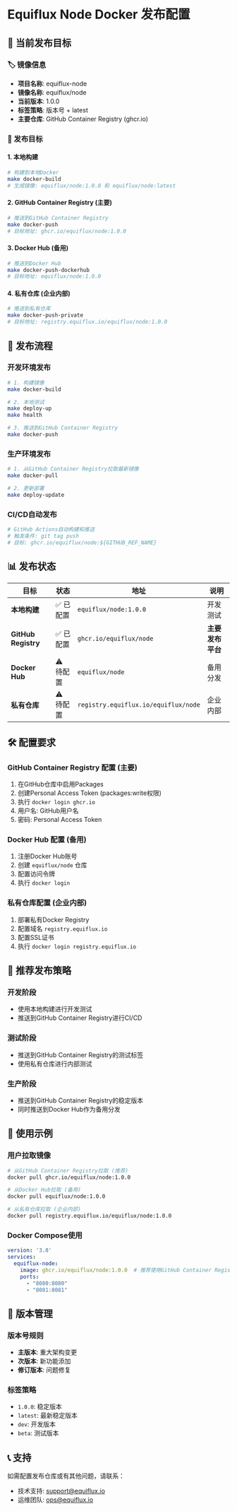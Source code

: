 # Equiflux Node Docker 发布配置

## 📍 当前发布目标

### 🏷️ 镜像信息
- **项目名称**: equiflux-node
- **镜像名称**: equiflux/node
- **当前版本**: 1.0.0
- **标签策略**: 版本号 + latest
- **主要仓库**: GitHub Container Registry (ghcr.io)

### 🚀 发布目标

#### 1. 本地构建
```bash
# 构建到本地Docker
make docker-build
# 生成镜像: equiflux/node:1.0.0 和 equiflux/node:latest
```

#### 2. GitHub Container Registry (主要)
```bash
# 推送到GitHub Container Registry
make docker-push
# 目标地址: ghcr.io/equiflux/node:1.0.0
```

#### 3. Docker Hub (备用)
```bash
# 推送到Docker Hub
make docker-push-dockerhub
# 目标地址: equiflux/node:1.0.0
```

#### 4. 私有仓库 (企业内部)
```bash
# 推送到私有仓库
make docker-push-private
# 目标地址: registry.equiflux.io/equiflux/node:1.0.0
```

## 🔧 发布流程

### 开发环境发布
```bash
# 1. 构建镜像
make docker-build

# 2. 本地测试
make deploy-up
make health

# 3. 推送到GitHub Container Registry
make docker-push
```

### 生产环境发布
```bash
# 1. 从GitHub Container Registry拉取最新镜像
make docker-pull

# 2. 更新部署
make deploy-update
```

### CI/CD自动发布
```bash
# GitHub Actions自动构建和推送
# 触发条件: git tag push
# 目标: ghcr.io/equiflux/node:${GITHUB_REF_NAME}
```

## 📊 发布状态

| 目标 | 状态 | 地址 | 说明 |
|------|------|------|------|
| **本地构建** | ✅ 已配置 | `equiflux/node:1.0.0` | 开发测试 |
| **GitHub Registry** | ✅ 已配置 | `ghcr.io/equiflux/node` | **主要发布平台** |
| **Docker Hub** | ⚠️ 待配置 | `equiflux/node` | 备用分发 |
| **私有仓库** | ⚠️ 待配置 | `registry.equiflux.io/equiflux/node` | 企业内部 |

## 🛠️ 配置要求

### GitHub Container Registry 配置 (主要)
1. 在GitHub仓库中启用Packages
2. 创建Personal Access Token (packages:write权限)
3. 执行 `docker login ghcr.io`
4. 用户名: GitHub用户名
5. 密码: Personal Access Token

### Docker Hub 配置 (备用)
1. 注册Docker Hub账号
2. 创建 `equiflux/node` 仓库
3. 配置访问令牌
4. 执行 `docker login`

### 私有仓库配置 (企业内部)
1. 部署私有Docker Registry
2. 配置域名 `registry.equiflux.io`
3. 配置SSL证书
4. 执行 `docker login registry.equiflux.io`

## 🚀 推荐发布策略

### 开发阶段
- 使用本地构建进行开发测试
- 推送到GitHub Container Registry进行CI/CD

### 测试阶段
- 推送到GitHub Container Registry的测试标签
- 使用私有仓库进行内部测试

### 生产阶段
- 推送到GitHub Container Registry的稳定版本
- 同时推送到Docker Hub作为备用分发

## 📝 使用示例

### 用户拉取镜像
```bash
# 从GitHub Container Registry拉取 (推荐)
docker pull ghcr.io/equiflux/node:1.0.0

# 从Docker Hub拉取 (备用)
docker pull equiflux/node:1.0.0

# 从私有仓库拉取 (企业内部)
docker pull registry.equiflux.io/equiflux/node:1.0.0
```

### Docker Compose使用
```yaml
version: '3.8'
services:
  equiflux-node:
    image: ghcr.io/equiflux/node:1.0.0  # 推荐使用GitHub Container Registry
    ports:
      - "8080:8080"
      - "8081:8081"
```

## 🔄 版本管理

### 版本号规则
- **主版本**: 重大架构变更
- **次版本**: 新功能添加
- **修订版本**: 问题修复

### 标签策略
- `1.0.0`: 稳定版本
- `latest`: 最新稳定版本
- `dev`: 开发版本
- `beta`: 测试版本

## 📞 支持

如需配置发布仓库或有其他问题，请联系：
- 技术支持: support@equiflux.io
- 运维团队: ops@equiflux.io
